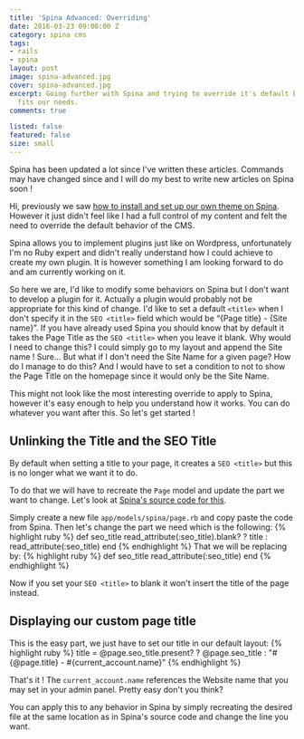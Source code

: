 ```yaml
---
title: 'Spina Advanced: Overriding'
date: 2016-03-23 09:00:00 Z
category: spina cms
tags:
- rails
- spina
layout: post
image: spina-advanced.jpg
cover: spina-advanced.jpg
excerpt: Going further with Spina and trying to override it's default behavior to
  fits our needs.
comments: true

listed: false
featured: false
size: small
---
```


<div class="alert alert-warning">
Spina has been updated a lot since I've written these articles. Commands may have changed since and I will do my best to write new articles on Spina soon !
</div>

Hi, previously we saw [how to install and set up our own theme on Spina]({{site.baseurl}}/spina-rails-cms/). However it just didn't feel like I had a full control of my content and felt the need to override the default behavior of the CMS.

Spina allows you to implement plugins just like on Wordpress, unfortunately I'm no Ruby expert and didn't really understand how I could achieve to create my own plugin. It is however something I am looking forward to do and am currently working on it.

So here we are, I'd like to modify some behaviors on Spina but I don't want to develop a plugin for it. Actually a plugin would probably not be appropriate for this kind of change. I'd like to set a default `<title>` when I don't specify it in the `SEO <title>` field which would be “{Page title} - {Site name}”. If you have already used Spina you should know that by default it takes the Page Title as the `SEO <title>` when you leave it blank. Why would I need to change this? I could simply go to my layout and append the Site name ! Sure... But what if I don't need the Site Name for a given page? How do I manage to do this? And I would have to set a condition to not to show the Page Title on the homepage since it would only be the Site Name.

This might not look like the most interesting override to apply to Spina, however it's easy enough to help you understand how it works. You can do whatever you want after this. So let's get started !

## Unlinking the Title and the SEO Title

By default when setting a title to your page, it creates a `SEO <title>` but this is no longer what we want it to do.

To do that we will have to recreate the `Page` model and update the part we want to change. Let's look at [Spina's source code for this](https://github.com/denkGroot/Spina/blob/master/app/models/spina/page.rb).

Simply create a new file `app/models/spina/page.rb` and copy paste the code from Spina.
Then let's change the part we need which is the following:
{% highlight ruby %}
def seo_title
  read_attribute(:seo_title).blank? ? title : read_attribute(:seo_title)
end
{% endhighlight %}
That we will be replacing by:
{% highlight ruby %}
def seo_title
  read_attribute(:seo_title)
end
{% endhighlight %}

Now if you set your `SEO <title>` to blank it won't insert the title of the page instead.

## Displaying our custom page title

This is the easy part, we just have to set our title in our default layout:
{% highlight ruby %}
title = @page.seo_title.present? ? @page.seo_title : "#{@page.title} - #{current_account.name}"
{% endhighlight %}

That's it ! The `current_account.name` references the Website name that you may set in your admin panel. Pretty easy don't you think?


You can apply this to any behavior in Spina by simply recreating the desired file at the same location as in Spina's source code and change the line you want.
